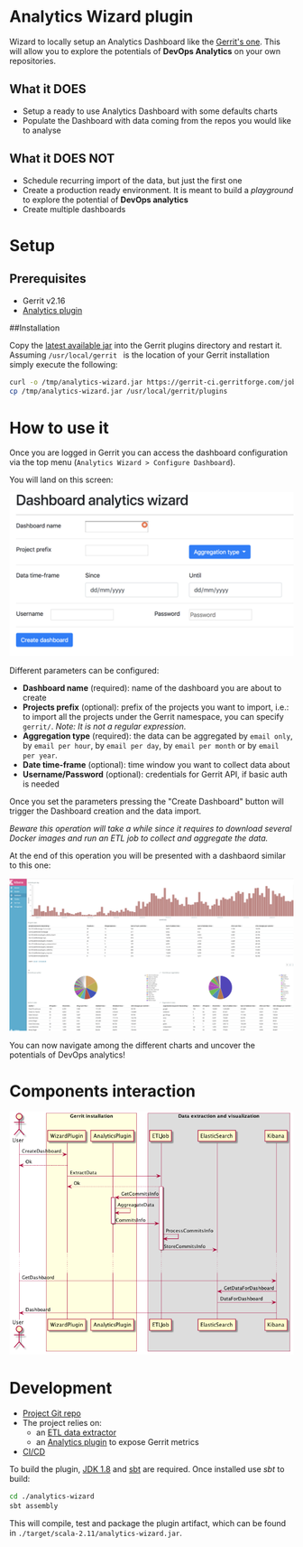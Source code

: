 # Analytics Wizard plugin

Wizard to locally setup an Analytics Dashboard like the [Gerrit's one](https://gerrit-analytics.gerritforge.com).
This will allow you to explore the potentials of **DevOps Analytics** on your own repositories.

## What it DOES
* Setup a ready to use Analytics Dashboard with some defaults charts
* Populate the Dashboard with data coming from the repos you would like to analyse

## What it DOES NOT
* Schedule recurring import of the data, but just the first one
* Create a production ready environment. It is meant to build a *playground* to explore the potential of **DevOps
analytics**
* Create multiple dashboards

# Setup

## Prerequisites
* Gerrit v2.16
* [Analytics plugin](https://gerrit.googlesource.com/plugins/analytics/)

##Installation

Copy the [latest available jar](https://gerrit-ci.gerritforge.com/job/plugin-analytics-wizard-sbt-master-master/) into the Gerrit plugins directory and restart it.
Assuming `/usr/local/gerrit ` is the location of your Gerrit installation simply execute the following:

```bash
curl -o /tmp/analytics-wizard.jar https://gerrit-ci.gerritforge.com/job/plugin-analytics-wizard-sbt-master-master/analytics-wizard.jar &&\
cp /tmp/analytics-wizard.jar /usr/local/gerrit/plugins
```

# How to use it
Once you are logged in Gerrit you can access the dashboard configuration via the top menu (`Analytics Wizard > Configure Dashboard`).

You will land on this screen:

![alt text](./resources/wizard.png "Wizard screen")

Different parameters can be configured:
* **Dashboard name** (required): name of the dashboard you are about to create
* **Projects prefix** (optional): prefix of the projects you want to import, i.e.: to import all the projects under the Gerrit namespace, you can specify `gerrit/`. *Note: It is not a regular expression.*
* **Aggregation type** (required): the data can be aggregated by `email only`, by `email per hour`, by `email per day`, by `email per month` or by `email per year`.
* **Date time-frame** (optional): time window you want to collect data about
* **Username/Password** (optional): credentials for Gerrit API, if basic auth is needed

Once you set the parameters pressing the "Create Dashboard" button will trigger the Dashboard creation and the data import.

*Beware this operation will take a while since it requires to download several Docker images and run an ETL job to collect and aggregate the data.*

At the end of this operation you will be presented with a dashbaord similar to this one:

![alt text](./resources/dashboard.png "Wizard screen")

You can now navigate among the different charts and uncover the potentials of DevOps analytics!

# Components interaction

![alt text](./resources/sequence.png "Components interactions")

# Development

* [Project Git repo](https://gerrit.googlesource.com/plugins/analytics-wizard/)
* The project relies on:
  * an [ETL data extractor](https://gerrit.googlesource.com/apps/analytics-etl)
  * an [Analytics plugin](https://gerrit.googlesource.com/plugins/analytics/) to expose Gerrit metrics
* [CI/CD](https://gerrit-ci.gerritforge.com/job/plugin-analytics-wizard-sbt-master-master/)

To build the plugin, [JDK 1.8](https://www.oracle.com/technetwork/java/javase/downloads/jdk8-downloads-2133151.html) and [sbt](https://www.scala-sbt.org/) are required.
Once installed use *sbt* to build:
```bash
cd ./analytics-wizard
sbt assembly
```

This will compile, test and package the plugin artifact, which can be found in `./target/scala-2.11/analytics-wizard.jar`.


